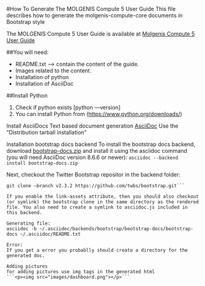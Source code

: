 #How To Generate The MOLGENIS Compute 5 User Guide
This file describes how to generate the molgenis-compute-core documents in Bootstrap style

The MOLGENIS Compute 5 User Guide is available at <a href="https://rawgit.com/molgenis/molgenis-compute/master/molgenis-compute-core/README.html"> Molgenis Compute 5 User Guide</a>

##You will need:
* README.txt --> contain the content of the guide.
* Images related to the content.
* Installation of python
* Installation of AsciiDoc

##Install Python
1. Check if python exists [python —version]
2. You can install Python from (https://www.python.org/downloads/)

Install AsciiDocs
Text based document generation <a href=http://www.methods.co.nz/asciidoc/INSTALL.html />AsciiDoc</a>
Use the "Distribution tarball installation"

Installation bootstrap docs backend
To install the bootstrap docs backend, download <a href="https://github.com/downloads/mojavelinux/asciidoc-bootstrap-docs-backend/bootstrap-docs.zip" />bootstrap-docs.zip</a> and install it using the asciidoc command (you will need AsciiDoc version 8.6.6 or newer):
```asciidoc --backend install bootstrap-docs.zip```

Next, checkout the Twitter Bootstrap repositor in the backend folder:
```cd ~/.asciidoc/backends/bootstrap/bootstrap-docs
git clone —branch v2.3.2 https://github.com/twbs/bootstrap.git```

If you enable the link-assets attribute, then you should also checkout (or symlink) the bootstrap clone in the same directory as the rendered file. You also need to create a symlink to asciidoc.js included in this backend.

Generating file:
asciidoc -b ~/.asciidoc/backends/bootstrap/bootstrap-docs/bootstrap-docs ~/.asciidoc/README.txt

Error: 
If you get a error you probablly should create a directory for the generated doc.

Adding pictures
for adding pictures use img tags in the generated html
```<p><img src="images/dashboard.png"></p>```
